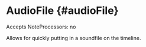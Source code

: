 AudioFile {#audioFile}
=========

Accepts NoteProcessors: no

Allows for quickly putting in a soundfile on the timeline.

